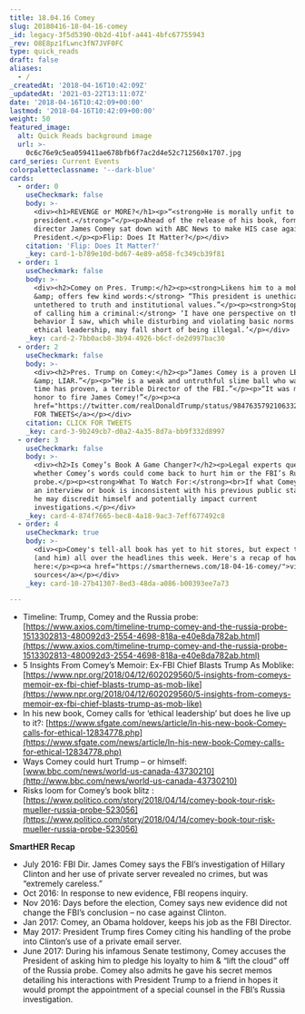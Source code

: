 ```yaml
---
title: 18.04.16 Comey
slug: 20180416-18-04-16-comey
_id: legacy-3f5d5390-0b2d-41bf-a441-4bfc67755943
_rev: O8E8pz1fLwnc3fN7JVF0FC
type: quick_reads
draft: false
aliases:
  - /
_createdAt: '2018-04-16T10:42:09Z'
_updatedAt: '2021-03-22T13:11:07Z'
date: '2018-04-16T10:42:09+00:00'
lastmod: '2018-04-16T10:42:09+00:00'
weight: 50
featured_image:
  alt: Quick Reads background image
  url: >-
    0c6c76e9c5ea059411ae678bfb6f7ac2d4e52c712560x1707.jpg
card_series: Current Events
colorpaletteclassname: '--dark-blue'
cards:
  - order: 0
    useCheckmark: false
    body: >-
      <div><h1>REVENGE or MORE?</h1><p>“<strong>He is morally unfit to be
      president.</strong>“</p><p>Ahead of the release of his book, former FBI
      director James Comey sat down with ABC News to make HIS case against the
      President.</p><p>Flip: Does It Matter?</p></div>
    citation: 'Flip: Does It Matter?'
    _key: card-1-b789e10d-bd67-4e89-a058-fc349cb39f81
  - order: 1
    useCheckmark: false
    body: >-
      <div><h2>Comey on Pres. Trump:</h2><p><strong>Likens him to a mob boss
      &amp; offers few kind words:</strong> “This president is unethical, and
      untethered to truth and institutional values.”</p><p><strong>Stops short
      of calling him a criminal:</strong> ‘I have one perspective on the
      behavior I saw, which while disturbing and violating basic norms of
      ethical leadership, may fall short of being illegal.’</p></div>
    _key: card-2-7bb0acb8-3b94-4926-b6cf-de2d997bac30
  - order: 2
    useCheckmark: false
    body: >-
      <div><h2>Pres. Trump on Comey:</h2><p>“James Comey is a proven LEAKER
      &amp; LIAR.”</p><p>“He is a weak and untruthful slime ball who was, as
      time has proven, a terrible Director of the FBI.”</p><p>“It was my great
      honor to fire James Comey!”</p><p><a
      href="https://twitter.com/realDonaldTrump/status/984763579210633216">CLICK
      FOR TWEETS</a></p></div>
    citation: CLICK FOR TWEETS
    _key: card-3-9b249cb7-d0a2-4a35-8d7a-bb9f332d8997
  - order: 3
    useCheckmark: false
    body: >-
      <div><h2>Is Comey’s Book A Game Changer?</h2><p>Legal experts question
      whether Comey’s words could come back to hurt him or the FBI’s Russia’s
      probe.</p><p><strong>What To Watch For:</strong><br>If what Comey says in
      an interview or book is inconsistent with his previous public statement,
      he may discredit himself and potentially impact current
      investigations.</p></div>
    _key: card-4-874f7665-bec8-4a18-9ac3-7eff677492c8
  - order: 4
    useCheckmark: true
    body: >-
      <div><p>Comey's tell-all book has yet to hit stores, but expect to see it
      (and him) all over the headlines this week. Here's a recap of how we got
      here:</p><p><a href="https://smarthernews.com/18-04-16-comey/">view
      sources</a></p></div>
    _key: card-10-27b41307-8ed3-48da-a086-b00393ee7a73

---
```

* Timeline: Trump, Comey and the Russia probe: [https://www.axios.com/timeline-trump-comey-and-the-russia-probe-1513302813-480092d3-2554-4698-818a-e40e8da782ab.html](https://www.axios.com/timeline-trump-comey-and-the-russia-probe-1513302813-480092d3-2554-4698-818a-e40e8da782ab.html)
* 5 Insights From Comey’s Memoir: Ex-FBI Chief Blasts Trump As Moblike: [https://www.npr.org/2018/04/12/602029560/5-insights-from-comeys-memoir-ex-fbi-chief-blasts-trump-as-mob-like](https://www.npr.org/2018/04/12/602029560/5-insights-from-comeys-memoir-ex-fbi-chief-blasts-trump-as-mob-like)
* In his new book, Comey calls for ‘ethical leadership’ but does he live up to it?: [https://www.sfgate.com/news/article/In-his-new-book-Comey-calls-for-ethical-12834778.php](https://www.sfgate.com/news/article/In-his-new-book-Comey-calls-for-ethical-12834778.php)
* Ways Comey could hurt Trump – or himself: [www.bbc.com/news/world-us-canada-43730210](http://www.bbc.com/news/world-us-canada-43730210)
* Risks loom for Comey’s book blitz : [https://www.politico.com/story/2018/04/14/comey-book-tour-risk-mueller-russia-probe-523056](https://www.politico.com/story/2018/04/14/comey-book-tour-risk-mueller-russia-probe-523056)

**SmartHER Recap**

* July 2016: FBI Dir. James Comey says the FBI’s investigation of Hillary Clinton and her use of private server revealed no crimes, but was “extremely careless.”
* Oct 2016: In response to new evidence, FBI reopens inquiry.
* Nov 2016: Days before the election, Comey says new evidence did not change the FBI’s conclusion – no case against Clinton.
* Jan 2017: Comey, an Obama holdover, keeps his job as the FBI Director.
* May 2017: President Trump fires Comey citing his handling of the probe into Clinton’s use of a private email server.
* June 2017: During his infamous Senate testimony, Comey accuses the President of asking him to pledge his loyalty to him & “lift the cloud” off of the Russia probe. Comey also admits he gave his secret memos detailing his interactions with President Trump to a friend in hopes it would prompt the appointment of a special counsel in the FBI’s Russia investigation.